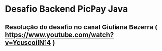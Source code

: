 # Desafio Backend PicPay Java

## Resolução do desafio no canal Giuliana Bezerra ( https://www.youtube.com/watch?v=YcuscoiIN14 )